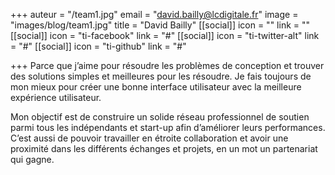 +++
auteur = "/team1.jpg"
email = "david.bailly@lcdigitale.fr"
image = "images/blog/team1.jpg"
title = "David Bailly"
[[social]]
icon = ""
link = ""
[[social]]
icon = "ti-facebook"
link = "#"
[[social]]
icon = "ti-twitter-alt"
link = "#"
[[social]]
icon = "ti-github"
link = "#"

+++
Parce que j’aime pour résoudre les problèmes de conception et trouver des solutions simples et meilleures pour les résoudre. Je fais toujours de mon mieux pour créer une bonne interface utilisateur avec la meilleure expérience utilisateur.  
  
Mon objectif est de construire un solide réseau professionnel de soutien parmi tous les indépendants et start-up afin d’améliorer leurs performances. C’est aussi de pouvoir travailler en étroite collaboration et avoir une proximité dans les différents échanges et projets, en un mot un partenariat qui gagne.